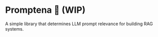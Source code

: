 # Promptena 📡 (WIP)

A simple library that determines LLM prompt relevance for building RAG systems.
